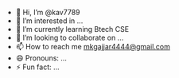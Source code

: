 - 👋 Hi, I’m @kav7789
- 👀 I’m interested in ...
- 🌱 I’m currently learning Btech CSE
- 💞️ I’m looking to collaborate on ...
- 📫 How to reach me mkgajjar4444@gmail.com
- 😄 Pronouns: ...
- ⚡ Fun fact: ...

<!---
kav7789/kav7789 is a ✨ special ✨ repository because its `README.md` (this file) appears on your GitHub profile.
You can click the Preview link to take a look at your changes.
--->
